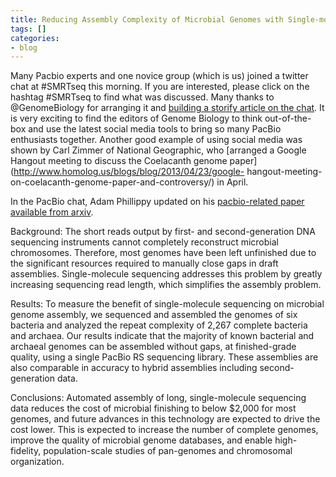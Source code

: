 ```yaml
---
title: Reducing Assembly Complexity of Microbial Genomes with Single-molecule Sequencing
tags: []
categories:
- blog
---
```

Many Pacbio experts and one novice group (which is us) joined a twitter chat
at #SMRTseq this morning. If you are interested, please click on the hashtag
#SMRTseq to find what was discussed. Many thanks to @GenomeBiology for
arranging it and [building a storify article on the
chat](http://storify.com/GenomeBiology/smrtseq-twitter-chat). It is very
exciting to find the editors of Genome Biology to think out-of-the-box and use
the latest social media tools to bring so many PacBio enthusiasts together.
Another good example of using social media was shown by Carl Zimmer of
National Geographic, who [arranged a Google Hangout meeting to discuss the
Coelacanth genome paper](http://www.homolog.us/blogs/blog/2013/04/23/google-
hangout-meeting-on-coelacanth-genome-paper-and-controversy/) in April.
<!--more-->

In the PacBio chat, Adam Phillippy updated on his [pacbio-related paper
available from arxiv](http://arxiv.org/abs/1304.3752).

>

Background: The short reads output by first- and second-generation DNA
sequencing instruments cannot completely reconstruct microbial chromosomes.
Therefore, most genomes have been left unfinished due to the significant
resources required to manually close gaps in draft assemblies. Single-molecule
sequencing addresses this problem by greatly increasing sequencing read
length, which simplifies the assembly problem.

Results: To measure the benefit of single-molecule sequencing on microbial
genome assembly, we sequenced and assembled the genomes of six bacteria and
analyzed the repeat complexity of 2,267 complete bacteria and archaea. Our
results indicate that the majority of known bacterial and archaeal genomes can
be assembled without gaps, at finished-grade quality, using a single PacBio RS
sequencing library. These assemblies are also comparable in accuracy to hybrid
assemblies including second-generation data.

Conclusions: Automated assembly of long, single-molecule sequencing data
reduces the cost of microbial finishing to below $2,000 for most genomes, and
future advances in this technology are expected to drive the cost lower. This
is expected to increase the number of complete genomes, improve the quality of
microbial genome databases, and enable high-fidelity, population-scale studies
of pan-genomes and chromosomal organization.

